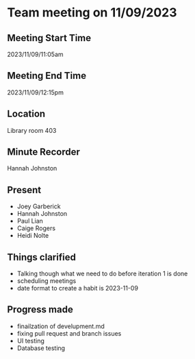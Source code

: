 # Team meeting on 11/09/2023
## Meeting Start Time
2023/11/09/11:05am
## Meeting End Time
2023/11/09/12:15pm
## Location
Library room 403
## Minute Recorder
Hannah Johnston
## Present
- Joey Garberick
- Hannah Johnston
- Paul Lian
- Caige Rogers
- Heidi Nolte

## Things clarified
- Talking though what we need to do before iteration 1 is done
- scheduling meetings
- date format to create a habit is 2023-11-09

## Progress made
- finailzation of develupment.md
- fixing pull request and branch issues
- UI testing
- Database testing
